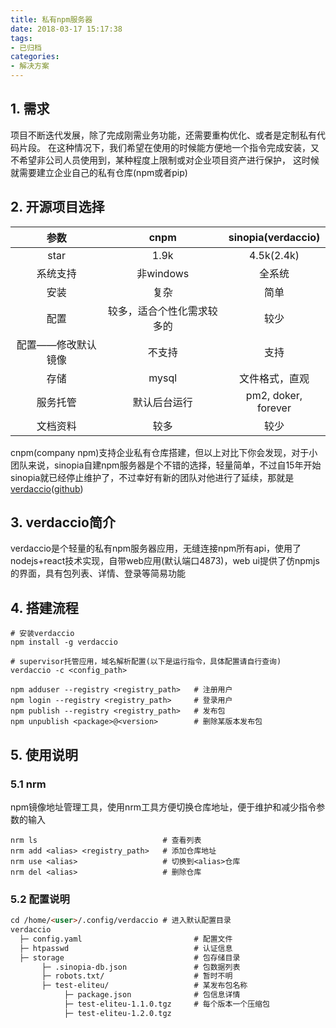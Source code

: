 ```yaml
---
title: 私有npm服务器
date: 2018-03-17 15:17:38
tags:
- 已归档
categories:
- 解决方案
---
```


## 1. 需求

项目不断迭代发展，除了完成刚需业务功能，还需要重构优化、或者是定制私有代码片段。
在这种情况下，我们希望在使用的时候能方便地一个指令完成安装，又不希望非公司人员使用到，某种程度上限制或对企业项目资产进行保护，
这时候就需要建立企业自己的私有仓库(npm或者pip)

## 2. 开源项目选择

|参数|cnpm|sinopia(verdaccio)|
|:---:|:---:|:---:|
|star|1.9k|4.5k(2.4k)|
|系统支持|非windows|全系统|
|安装|复杂|简单|
|配置|较多，适合个性化需求较多的|较少|
|配置——修改默认镜像|不支持|支持|
|存储|mysql|文件格式，直观|
|服务托管|默认后台运行|pm2, doker, forever|
|文档资料|较多|较少|
cnpm(company npm)支持企业私有仓库搭建，但以上对比下你会发现，对于小团队来说，sinopia自建npm服务器是个不错的选择，轻量简单，不过自15年开始sinopia就已经停止维护了，不过幸好有新的团队对他进行了延续，那就是[verdaccio](http://www.verdaccio.org)([github](https://github.com/verdaccio/verdaccio))

## 3. verdaccio简介

verdaccio是个轻量的私有npm服务器应用，无缝连接npm所有api，使用了nodejs+react技术实现，自带web应用(默认端口4873)，web ui提供了仿npmjs的界面，具有包列表、详情、登录等简易功能

## 4. 搭建流程

```shell
# 安装verdaccio
npm install -g verdaccio

# supervisor托管应用，域名解析配置(以下是运行指令，具体配置请自行查询)
verdaccio -c <config_path>

npm adduser --registry <registry_path>   # 注册用户
npm login --registry <registry_path>     # 登录用户
npm publish --registry <registry_path>   # 发布包
npm unpublish <package>@<version>        # 删除某版本发布包
```

## 5. 使用说明

### 5.1 nrm

npm镜像地址管理工具，使用nrm工具方便切换仓库地址，便于维护和减少指令参数的输入

```shell
nrm ls                            # 查看列表
nrm add <alias> <registry_path>   # 添加仓库地址
nrm use <alias>                   # 切换到<alias>仓库
nrm del <alias>                   # 删除仓库
```

### 5.2 配置说明

```html
cd /home/<user>/.config/verdaccio # 进入默认配置目录
verdaccio
  ├─ config.yaml                         # 配置文件
  ├─ htpasswd                            # 认证信息
  ├─ storage                             # 包存储目录
       ├─ .sinopia-db.json               # 包数据列表
       ├─ robots.txt/                    # 暂时不明
       ├─ test-eliteu/                   # 某发布包名称
            ├─ package.json              # 包信息详情
            ├─ test-eliteu-1.1.0.tgz     # 每个版本一个压缩包
            ├─ test-eliteu-1.2.0.tgz
```
